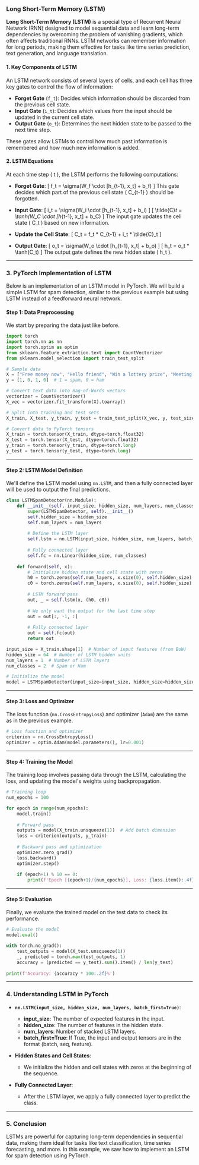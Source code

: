 ### Long Short-Term Memory (LSTM)

**Long Short-Term Memory (LSTM)** is a special type of Recurrent Neural Network (RNN) designed to model sequential data and learn long-term dependencies by overcoming the problem of vanishing gradients, which often affects traditional RNNs. LSTM networks can remember information for long periods, making them effective for tasks like time series prediction, text generation, and language translation.

#### 1. **Key Components of LSTM**

An LSTM network consists of several layers of cells, and each cell has three key gates to control the flow of information:

- **Forget Gate** (`f_t`): Decides which information should be discarded from the previous cell state.
- **Input Gate** (`i_t`): Decides which values from the input should be updated in the current cell state.
- **Output Gate** (`o_t`): Determines the next hidden state to be passed to the next time step.

These gates allow LSTMs to control how much past information is remembered and how much new information is added.

#### 2. **LSTM Equations**

At each time step \( t \), the LSTM performs the following computations:

- **Forget Gate**:
  \[
  f_t = \sigma(W_f \cdot [h_{t-1}, x_t] + b_f)
  \]
  This gate decides which part of the previous cell state \( C_{t-1} \) should be forgotten.

- **Input Gate**:
  \[
  i_t = \sigma(W_i \cdot [h_{t-1}, x_t] + b_i)
  \]
  \[
  \tilde{C}_t = \tanh(W_C \cdot [h_{t-1}, x_t] + b_C)
  \]
  The input gate updates the cell state \( C_t \) based on new information.

- **Update the Cell State**:
  \[
  C_t = f_t * C_{t-1} + i_t * \tilde{C}_t
  \]

- **Output Gate**:
  \[
  o_t = \sigma(W_o \cdot [h_{t-1}, x_t] + b_o)
  \]
  \[
  h_t = o_t * \tanh(C_t)
  \]
  The output gate defines the new hidden state \( h_t \).

---

### 3. **PyTorch Implementation of LSTM**

Below is an implementation of an LSTM model in PyTorch. We will build a simple LSTM for spam detection, similar to the previous example but using LSTM instead of a feedforward neural network.

#### Step 1: **Data Preprocessing**
We start by preparing the data just like before.

```python
import torch
import torch.nn as nn
import torch.optim as optim
from sklearn.feature_extraction.text import CountVectorizer
from sklearn.model_selection import train_test_split

# Sample data
X = ["Free money now", "Hello friend", "Win a lottery prize", "Meeting at 3pm"]
y = [1, 0, 1, 0]  # 1 = spam, 0 = ham

# Convert text data into Bag-of-Words vectors
vectorizer = CountVectorizer()
X_vec = vectorizer.fit_transform(X).toarray()

# Split into training and test sets
X_train, X_test, y_train, y_test = train_test_split(X_vec, y, test_size=0.3, random_state=42)

# Convert data to PyTorch tensors
X_train = torch.tensor(X_train, dtype=torch.float32)
X_test = torch.tensor(X_test, dtype=torch.float32)
y_train = torch.tensor(y_train, dtype=torch.long)
y_test = torch.tensor(y_test, dtype=torch.long)
```

---

#### Step 2: **LSTM Model Definition**

We'll define the LSTM model using `nn.LSTM`, and then a fully connected layer will be used to output the final predictions.

```python
class LSTMSpamDetector(nn.Module):
    def __init__(self, input_size, hidden_size, num_layers, num_classes):
        super(LSTMSpamDetector, self).__init__()
        self.hidden_size = hidden_size
        self.num_layers = num_layers
        
        # Define the LSTM layer
        self.lstm = nn.LSTM(input_size, hidden_size, num_layers, batch_first=True)
        
        # Fully connected layer
        self.fc = nn.Linear(hidden_size, num_classes)
    
    def forward(self, x):
        # Initialize hidden state and cell state with zeros
        h0 = torch.zeros(self.num_layers, x.size(0), self.hidden_size).to(x.device)
        c0 = torch.zeros(self.num_layers, x.size(0), self.hidden_size).to(x.device)
        
        # LSTM forward pass
        out, _ = self.lstm(x, (h0, c0))
        
        # We only want the output for the last time step
        out = out[:, -1, :]
        
        # Fully connected layer
        out = self.fc(out)
        return out

input_size = X_train.shape[1]  # Number of input features (from BoW)
hidden_size = 64  # Number of LSTM hidden units
num_layers = 1  # Number of LSTM layers
num_classes = 2  # Spam or Ham

# Initialize the model
model = LSTMSpamDetector(input_size=input_size, hidden_size=hidden_size, num_layers=num_layers, num_classes=num_classes)
```

---

#### Step 3: **Loss and Optimizer**

The loss function (`nn.CrossEntropyLoss`) and optimizer (`Adam`) are the same as in the previous example.

```python
# Loss function and optimizer
criterion = nn.CrossEntropyLoss()
optimizer = optim.Adam(model.parameters(), lr=0.001)
```

---

#### Step 4: **Training the Model**

The training loop involves passing data through the LSTM, calculating the loss, and updating the model's weights using backpropagation.

```python
# Training loop
num_epochs = 100

for epoch in range(num_epochs):
    model.train()
    
    # Forward pass
    outputs = model(X_train.unsqueeze(1))  # Add batch dimension
    loss = criterion(outputs, y_train)
    
    # Backward pass and optimization
    optimizer.zero_grad()
    loss.backward()
    optimizer.step()
    
    if (epoch+1) % 10 == 0:
        print(f'Epoch [{epoch+1}/{num_epochs}], Loss: {loss.item():.4f}')
```

---

#### Step 5: **Evaluation**

Finally, we evaluate the trained model on the test data to check its performance.

```python
# Evaluate the model
model.eval()

with torch.no_grad():
    test_outputs = model(X_test.unsqueeze(1))
    _, predicted = torch.max(test_outputs, 1)
    accuracy = (predicted == y_test).sum().item() / len(y_test)
    
print(f'Accuracy: {accuracy * 100:.2f}%')
```

---

### 4. **Understanding LSTM in PyTorch**

- **`nn.LSTM(input_size, hidden_size, num_layers, batch_first=True)`**:
  - **input_size**: The number of expected features in the input.
  - **hidden_size**: The number of features in the hidden state.
  - **num_layers**: Number of stacked LSTM layers.
  - **batch_first=True**: If True, the input and output tensors are in the format (batch, seq, feature).
  
- **Hidden States and Cell States**:
  - We initialize the hidden and cell states with zeros at the beginning of the sequence.
  
- **Fully Connected Layer**:
  - After the LSTM layer, we apply a fully connected layer to predict the class.

---

### 5. **Conclusion**

LSTMs are powerful for capturing long-term dependencies in sequential data, making them ideal for tasks like text classification, time series forecasting, and more. In this example, we saw how to implement an LSTM for spam detection using PyTorch.